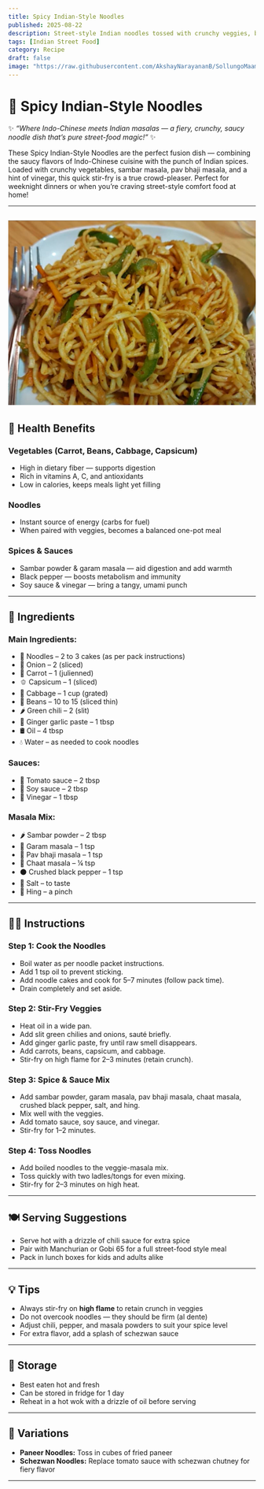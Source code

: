 ```yaml
---
title: Spicy Indian-Style Noodles  
published: 2025-08-22  
description: Street-style Indian noodles tossed with crunchy veggies, bold masalas, and a punch of sauces — spicy, tangy, and utterly delicious!  
tags: [Indian Street Food]  
category: Recipe  
draft: false  
image: "https://raw.githubusercontent.com/AkshayNarayananB/SollungoMaami/master/images/indian_noodles.png"  
---
```


# 🍜 Spicy Indian-Style Noodles  

✨ *“Where Indo-Chinese meets Indian masalas — a fiery, crunchy, saucy noodle dish that’s pure street-food magic!”* ✨  

These Spicy Indian-Style Noodles are the perfect fusion dish — combining the saucy flavors of Indo-Chinese cuisine with the punch of Indian spices. Loaded with crunchy vegetables, sambar masala, pav bhaji masala, and a hint of vinegar, this quick stir-fry is a true crowd-pleaser. Perfect for weeknight dinners or when you’re craving street-style comfort food at home!  

---
![indian_noodles](https://raw.githubusercontent.com/AkshayNarayananB/SollungoMaami/master/images/indian_noodles.png)  
---

## 🌿 Health Benefits  

### Vegetables (Carrot, Beans, Cabbage, Capsicum)  
- High in dietary fiber — supports digestion  
- Rich in vitamins A, C, and antioxidants  
- Low in calories, keeps meals light yet filling  

### Noodles  
- Instant source of energy (carbs for fuel)  
- When paired with veggies, becomes a balanced one-pot meal  

### Spices & Sauces  
- Sambar powder & garam masala — aid digestion and add warmth  
- Black pepper — boosts metabolism and immunity  
- Soy sauce & vinegar — bring a tangy, umami punch  

---

## 🛒 Ingredients  

### Main Ingredients:  
- 🍜 Noodles – 2 to 3 cakes (as per pack instructions)  
- 🧅 Onion – 2 (sliced)  
- 🥕 Carrot – 1 (julienned)  
- 🫑 Capsicum – 1 (sliced)  
- 🥬 Cabbage – 1 cup (grated)  
- 🫘 Beans – 10 to 15 (sliced thin)  
- 🌶️ Green chili – 2 (slit)  
- 🧄 Ginger garlic paste – 1 tbsp  
- 🛢️ Oil – 4 tbsp  
- 💧 Water – as needed to cook noodles  

### Sauces:  
- 🍅 Tomato sauce – 2 tbsp  
- 🥢 Soy sauce – 2 tbsp  
- 🍶 Vinegar – 1 tbsp  

### Masala Mix:  
- 🌶️ Sambar powder – 2 tbsp  
- 🌰 Garam masala – 1 tsp  
- 🍛 Pav bhaji masala – 1 tsp  
- 🌿 Chaat masala – ¼ tsp  
- ⚫ Crushed black pepper – 1 tsp  
- 🧂 Salt – to taste  
- 🌸 Hing – a pinch  

---

## 👩‍🍳 Instructions  

### Step 1: Cook the Noodles  
- Boil water as per noodle packet instructions.  
- Add 1 tsp oil to prevent sticking.  
- Add noodle cakes and cook for 5–7 minutes (follow pack time).  
- Drain completely and set aside.  

### Step 2: Stir-Fry Veggies  
- Heat oil in a wide pan.  
- Add slit green chilies and onions, sauté briefly.  
- Add ginger garlic paste, fry until raw smell disappears.  
- Add carrots, beans, capsicum, and cabbage.  
- Stir-fry on high flame for 2–3 minutes (retain crunch).  

### Step 3: Spice & Sauce Mix  
- Add sambar powder, garam masala, pav bhaji masala, chaat masala, crushed black pepper, salt, and hing.  
- Mix well with the veggies.  
- Add tomato sauce, soy sauce, and vinegar.  
- Stir-fry for 1–2 minutes.  

### Step 4: Toss Noodles  
- Add boiled noodles to the veggie-masala mix.  
- Toss quickly with two ladles/tongs for even mixing.  
- Stir-fry for 2–3 minutes on high heat.  

---

## 🍽️ Serving Suggestions  

- Serve hot with a drizzle of chili sauce for extra spice  
- Pair with Manchurian or Gobi 65 for a full street-food style meal  
- Pack in lunch boxes for kids and adults alike  

---

## 💡 Tips  

- Always stir-fry on **high flame** to retain crunch in veggies  
- Do not overcook noodles — they should be firm (al dente)  
- Adjust chili, pepper, and masala powders to suit your spice level  
- For extra flavor, add a splash of schezwan sauce  

---

## 🧊 Storage  

- Best eaten hot and fresh  
- Can be stored in fridge for 1 day  
- Reheat in a hot wok with a drizzle of oil before serving  

---

## 🔄 Variations  

- **Paneer Noodles:** Toss in cubes of fried paneer  
- **Schezwan Noodles:** Replace tomato sauce with schezwan chutney for fiery flavor  

---
